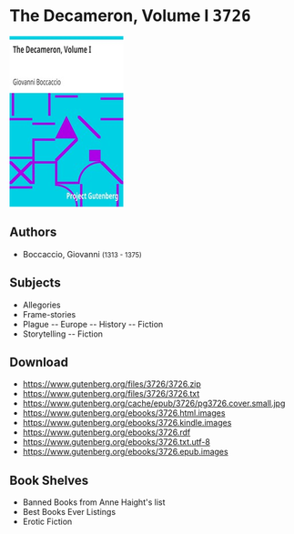 # The Decameron, Volume I <kbd>3726</kbd>

![](./cover.medium.jpg "")

## Authors


 - Boccaccio, Giovanni <small>(1313 - 1375)</small>

## Subjects


 - Allegories
 - Frame-stories
 - Plague -- Europe -- History -- Fiction
 - Storytelling -- Fiction

## Download


 - https://www.gutenberg.org/files/3726/3726.zip
 - https://www.gutenberg.org/files/3726/3726.txt
 - https://www.gutenberg.org/cache/epub/3726/pg3726.cover.small.jpg
 - https://www.gutenberg.org/ebooks/3726.html.images
 - https://www.gutenberg.org/ebooks/3726.kindle.images
 - https://www.gutenberg.org/ebooks/3726.rdf
 - https://www.gutenberg.org/ebooks/3726.txt.utf-8
 - https://www.gutenberg.org/ebooks/3726.epub.images

## Book Shelves


 - Banned Books from Anne Haight's list
 - Best Books Ever Listings
 - Erotic Fiction
